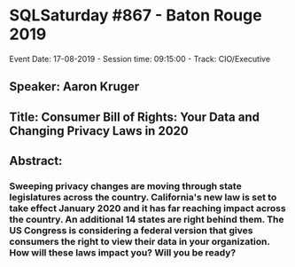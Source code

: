 # SQLSaturday #867 - Baton Rouge 2019
Event Date: 17-08-2019 - Session time: 09:15:00 - Track: CIO/Executive
## Speaker: Aaron Kruger
## Title: Consumer Bill of Rights: Your Data and Changing Privacy Laws in 2020
## Abstract:
### Sweeping privacy changes are moving through state legislatures across the country. California's new law is set to take effect January 2020 and it has far reaching impact across the country. An additional 14 states are right behind them. The US Congress is considering a federal version that gives consumers the right to view their data in your organization. How will these laws impact you? Will you be ready?
